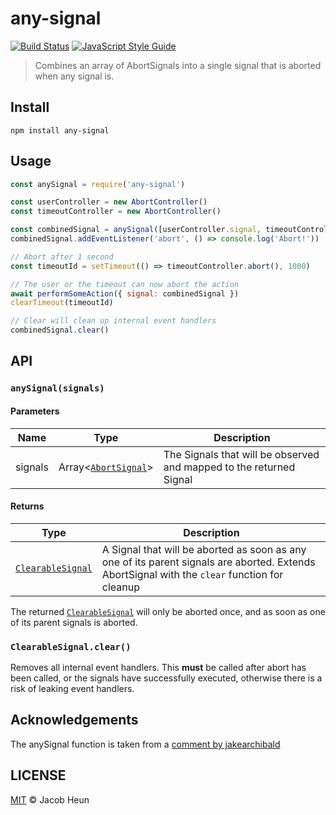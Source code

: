 # any-signal

[![Build Status](https://github.com/jacobheun/any-signal/actions/workflows/node.js.yml/badge.svg?branch=master)](https://travis-ci.org/jacobheun/any-signal) [![JavaScript Style Guide](https://img.shields.io/badge/code_style-standard-brightgreen.svg)](https://standardjs.com)

> Combines an array of AbortSignals into a single signal that is aborted when any signal is.

## Install

```
npm install any-signal
```

## Usage

```js
const anySignal = require('any-signal')

const userController = new AbortController()
const timeoutController = new AbortController()

const combinedSignal = anySignal([userController.signal, timeoutController.signal])
combinedSignal.addEventListener('abort', () => console.log('Abort!'))

// Abort after 1 second
const timeoutId = setTimeout(() => timeoutController.abort(), 1000)

// The user or the timeout can now abort the action
await performSomeAction({ signal: combinedSignal })
clearTimeout(timeoutId)

// Clear will clean up internal event handlers
combinedSignal.clear()
```

## API

### `anySignal(signals)`

#### Parameters

| Name | Type | Description |
|------|------|-------------|
| signals | Array<[`AbortSignal`](https://developer.mozilla.org/en-US/docs/Web/API/AbortSignal)> | The Signals that will be observed and mapped to the returned Signal |

#### Returns

| Type | Description |
|------|-------------|
| [`ClearableSignal`](https://developer.mozilla.org/en-US/docs/Web/API/AbortSignal) | A Signal that will be aborted as soon as any one of its parent signals are aborted. Extends AbortSignal with the `clear` function for cleanup |

The returned [`ClearableSignal`](https://developer.mozilla.org/en-US/docs/Web/API/AbortSignal) will only be aborted once, and as soon as one of its parent signals is aborted.

### `ClearableSignal.clear()`
Removes all internal event handlers. This **must** be called after abort has been called, or the signals have successfully executed, otherwise there is a risk of leaking event handlers.

## Acknowledgements

The anySignal function is taken from a [comment by jakearchibald](https://github.com/whatwg/fetch/issues/905#issuecomment-491970649)

## LICENSE

[MIT](LICENSE) © Jacob Heun
